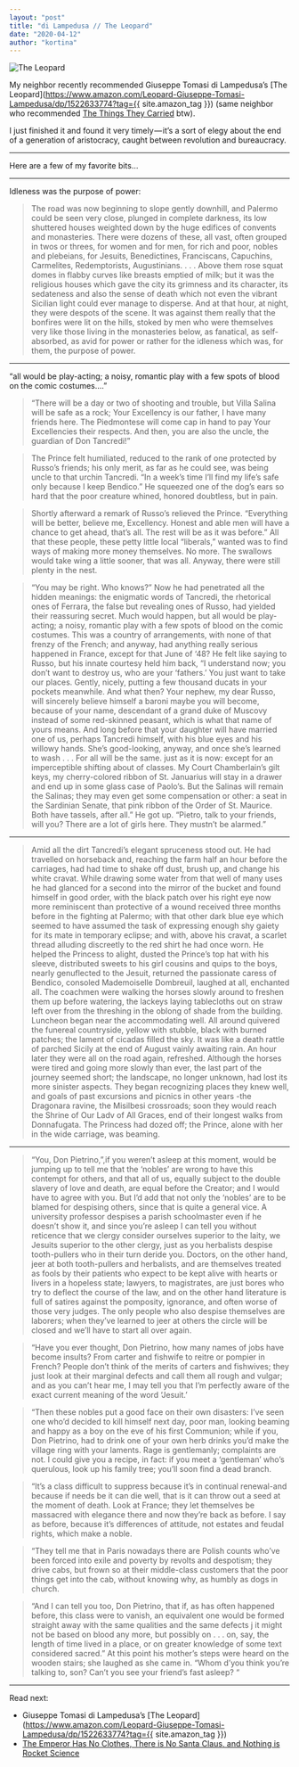 ```yaml
---
layout: "post"
title: "di Lampedusa // The Leopard"
date: "2020-04-12"
author: "kortina"
---
```



![The Leopard](https://cdn-images-1.medium.com/max/600/0*pkJo7Bzgamqo3hrB.jpg)

My neighbor recently recommended Giuseppe Tomasi di Lampedusa’s [The Leopard](https://www.amazon.com/Leopard-Giuseppe-Tomasi-Lampedusa/dp/1522633774?tag={{ site.amazon_tag }}) (same neighbor who recommended [The Things They Carried](https://medium.com/@kortina/the-things-they-carried-7f0773ccc9b3) btw).

I just finished it and found it very timely — it’s a sort of elegy about the end of a generation of aristocracy, caught between revolution and bureaucracy.

---

Here are a few of my favorite bits…

---

Idleness was the purpose of power:

> The road was now beginning to slope gently downhill, and Palermo could be seen very close, plunged in complete darkness, its low shuttered houses weighted down by the huge edifices of convents and monasteries. There were dozens of these, all vast, often grouped in twos or threes, for women and for men, for rich and poor, nobles and plebeians, for Jesuits, Benedictines, Franciscans, Capuchins, Carmelites, Redemptorists, Augustinians. . . . Above them rose squat domes in flabby curves like breasts emptied of milk; but it was the religious houses which gave the city its grimness and its character, its sedateness and also the sense of death which not even the vibrant Sicilian light could ever manage to disperse. And at that hour, at night, they were despots of the scene. It was against them really that the bonfires were lit on the hills, stoked by men who were themselves very like those living in the monasteries below, as fanatical, as self-absorbed, as avid for power or rather for the idleness which was, for them, the purpose of power.

---

“all would be play-acting; a noisy, romantic play with a few spots of blood on the comic costumes….”

> “There will be a day or two of shooting and trouble, but Villa Salina will be safe as a rock; Your Excellency is our father, I have many friends here. The Piedmontese will come cap in hand to pay Your Excellencies their respects. And then, you are also the uncle, the guardian of Don Tancredi!”

> The Prince felt humiliated, reduced to the rank of one protected by Russo’s friends; his only merit, as far as he could see, was being uncle to that urchin Tancredi. “In a week’s time I’ll find my life’s safe only because I keep Bendico.” He squeezed one of the dog’s ears so hard that the poor creature whined, honored doubtless, but in pain.

> Shortly afterward a remark of Russo’s relieved the Prince. “Everything will be better, believe me, Excellency. Honest and able men will have a chance to get ahead, that’s all. The rest will be as it was before.” All that these people, these petty little local “liberals,” wanted was to find ways of making more money themselves. No more. The swallows would take wing a little sooner, that was all. Anyway, there were still plenty in the nest.

> “You may be right. Who knows?” Now he had penetrated all the hidden meanings: the enigmatic words of Tancredi, the rhetorical ones of Ferrara, the false but revealing ones of Russo, had yielded their reassuring secret. Much would happen, but all would be play-acting; a noisy, romantic play with a few spots of blood on the comic costumes. This was a country of arrangements, with none of that frenzy of the French; and anyway, had anything really serious happened in France, except for that June of ‘48? He felt like saying to Russo, but his innate courtesy held him back, “I understand now; you don’t want to destroy us, who are your ‘fathers.’ You just want to take our places. Gently, nicely, putting a few thousand ducats in your pockets meanwhile. And what then? Your nephew, my dear Russo, will sincerely believe himself a baroni maybe you will become, because of your name, descendant of a grand duke of Muscovy instead of some red-skinned peasant, which is what that name of yours means. And long before that your daughter will have married one of us, perhaps Tancredi himself, with his blue eyes and his willowy hands. She’s good-looking, anyway, and once she’s learned to wash . . . For all will be the same. just as it is now: except for an imperceptible shifting about of classes. My Court Chamberlain’s gilt keys, my cherry-colored ribbon of St. Januarius will stay in a drawer and end up in some glass case of Paolo’s. But the Salinas will remain the Salinas; they may even get some compensation or other: a seat in the Sardinian Senate, that pink ribbon of the Order of St. Maurice. Both have tassels, after all.” He got up. “Pietro, talk to your friends, will you? There are a lot of girls here. They mustn’t be alarmed.”

---

> Amid all the dirt Tancredi’s elegant spruceness stood out. He had travelled on horseback and, reaching the farm half an hour before the carriages, had had time to shake off dust, brush up, and change his white cravat. While drawing some water from that well of many uses he had glanced for a second into the mirror of the bucket and found himself in good order, with the black patch over his right eye now more reminiscent than protective of a wound received three months before in the fighting at Palermo; with that other dark blue eye which seemed to have assumed the task of expressing enough shy gaiety for its mate in temporary eclipse; and with, above his cravat, a scarlet thread alluding discreetly to the red shirt he had once worn. He helped the Princess to alight, dusted the Prince’s top hat with his sleeve, distributed sweets to his girl cousins and quips to the boys, nearly genuflected to the Jesuit, returned the passionate caress of Bendico, consoled Mademoiselle Dombreuil, laughed at all, enchanted all. The coachmen were walking the horses slowly around to freshen them up before watering, the lackeys laying tablecloths out on straw left over from the threshing in the oblong of shade from the building. Luncheon began near the accommodating well. All around quivered the funereal countryside, yellow with stubble, black with burned patches; the lament of cicadas filled the sky. It was like a death rattle of parched Sicily at the end of August vainly awaiting rain. An hour later they were all on the road again, refreshed. Although the horses were tired and going more slowly than ever, the last part of the journey seemed short; the landscape, no longer unknown, had lost its more sinister aspects. They began recognizing places they knew well, and goals of past excursions and picnics in other years -the Dragonara ravine, the Misilbesi crossroads; soon they would reach the Shrine of Our Ladv of All Graces, end of their longest walks from Donnafugata. The Princess had dozed off; the Prince, alone with her in the wide carriage, was beaming.

---

> “You, Don Pietrino,”,if you weren’t asleep at this moment, would be jumping up to tell me that the ‘nobles’ are wrong to have this contempt for others, and that all of us, equally subject to the double slavery of love and death, are equal before the Creator; and I would have to agree with you. But I’d add that not only the ‘nobles’ are to be blamed for despising others, since that is quite a general vice. A university professor despises a parish schoolmaster even if he doesn’t show it, and since you’re asleep I can tell you without reticence that we clergy consider ourselves superior to the laity, we Jesuits superior to the other clergy, just as you herbalists despise tooth-pullers who in their turn deride you. Doctors, on the other hand, jeer at both tooth-pullers and herbalists, and are themselves treated as fools by their patients who expect to be kept alive with hearts or livers in a hopeless state; lawyers, to magistrates, are just bores who try to deflect the course of the law, and on the other hand literature is full of satires against the pomposity, ignorance, and often worse of those very judges. The only people who also despise themselves are laborers; when they’ve learned to jeer at others the circle will be closed and we’ll have to start all over again.

> “Have you ever thought, Don Pietrino, how many names of jobs have become insults? From carter and fishwife to reitre or pompier in French? People don’t think of the merits of carters and fishwives; they just look at their marginal defects and call them all rough and vulgar; and as you can’t hear me, I may tell you that I’m perfectly aware of the exact current meaning of the word ‘Jesuit.’

> “Then these nobles put a good face on their own disasters: I’ve seen one who’d decided to kill himself next day, poor man, looking beaming and happy as a boy on the eve of his first Communion; while if you, Don Pietrino, had to drink one of your own herb drinks you’d make the village ring with your laments. Rage is gentlemanly; complaints are not. I could give you a recipe, in fact: if you meet a ‘gentleman’ who’s querulous, look up his family tree; you’ll soon find a dead branch.

> “It’s a class difficult to suppress because it’s in continual renewal-and because if needs be it can die well, that is it can throw out a seed at the moment of death. Look at France; they let themselves be massacred with elegance there and now they’re back as before. I say as before, because it’s differences of attitude, not estates and feudal rights, which make a noble.

> “They tell me that in Paris nowadays there are Polish counts who’ve been forced into exile and poverty by revolts and despotism; they drive cabs, but frown so at their middle-class customers that the poor things get into the cab, without knowing why, as humbly as dogs in church.

> “And I can tell you too, Don Pietrino, that if, as has often happened before, this class were to vanish, an equivalent one would be formed straight away with the same qualities and the same defects j it might not be based on blood any more, but possibly on . . . on, say, the length of time lived in a place, or on greater knowledge of some text considered sacred.” At this point his mother’s steps were heard on the wooden stairs; she laughed as she came in. “Whom d’you think you’re talking to, son? Can’t you see your friend’s fast asleep? “

---

Read next:

- Giuseppe Tomasi di Lampedusa’s [The Leopard](https://www.amazon.com/Leopard-Giuseppe-Tomasi-Lampedusa/dp/1522633774?tag={{ site.amazon_tag }})
- [The Emperor Has No Clothes, There is No Santa Claus, and Nothing is Rocket Science](https://kortina.nyc/essays/the-emperor-has-no-clothes-there-is-no-santa-claus-and-nothing-is-rocket-science/)


